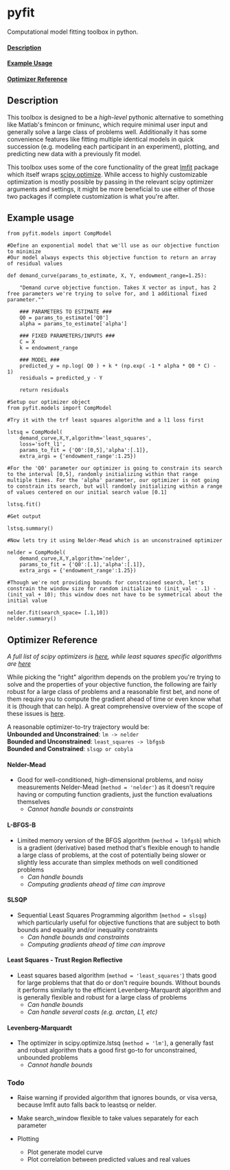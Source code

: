 # pyfit

Computational model fitting toolbox in python.

#### [Description](#about)  
#### [Example Usage](#example-usage)  
#### [Optimizer Reference](#opt-ref)  

## Description <a name="about"></a>  
This toolbox is designed to be a *high-level* pythonic alternative to something like Matlab's fmincon or fminunc, which require minimal user input and generally solve a large class of problems well. Additionally it has some convenience features like fitting multiple identical models in quick succession (e.g. modeling each participant in an experiment), plotting, and predicting new data with a previously fit model.

This toolbox uses some of the core functionality of the great [lmfit](https://github.com/lmfit/lmfit-py) package which itself wraps [scipy.optimize](https://docs.scipy.org/doc/scipy/reference/tutorial/optimize.html.). While access to highly customizable optimization is mostly possible by passing in the relevant scipy optimizer arguments and settings, it might be more beneficial to use either of those two packages if complete customization is what you're after.

## Example usage <a name="example-usage"></a>
```
from pyfit.models import CompModel

#Define an exponential model that we'll use as our objective function to minimize
#Our model always expects this objective function to return an array of residual values

def demand_curve(params_to_estimate, X, Y, endowment_range=1.25):

    "Demand curve objective function. Takes X vector as input, has 2 free parameters we're trying to solve for, and 1 additional fixed parameter.""

    ### PARAMETERS TO ESTIMATE ###
    Q0 = params_to_estimate['Q0']
    alpha = params_to_estimate['alpha']

    ### FIXED PARAMETERS/INPUTS ###
    C = X
    k = endowment_range

    ### MODEL ###
    predicted_y = np.log( Q0 ) + k * (np.exp( -1 * alpha * Q0 * C) - 1)
    residuals = predicted_y - Y

    return residuals

#Setup our optimizer object
from pyfit.models import CompModel

#Try it with the trf least squares algorithm and a l1 loss first

lstsq = CompModel(
    demand_curve,X,Y,algorithm='least_squares',
    loss='soft_l1',
    params_to_fit = {'Q0':[0,5],'alpha':[.1]},
    extra_args = {'endowment_range':1.25})

#For the 'Q0' parameter our optimizer is going to constrain its search to the interval [0,5], randomly initializing within that range multiple times. For the 'alpha' parameter, our optimizer is not going to constrain its search, but will randomly initializing within a range of values centered on our initial search value [0.1]

lstsq.fit()

#Get output

lstsq.summary()

#Now lets try it using Nelder-Mead which is an unconstrained optimizer

nelder = CompModel(
    demand_curve,X,Y,algorithm='nelder',
    params_to_fit = {'Q0':[.1],'alpha':[.1]},
    extra_args = {'endowment_range':1.25})

#Though we're not providing bounds for constrained search, let's constrain the window size for random initialize to (init_val - .1) - (init_val + 10); this window does not have to be symmetrical about the initial value

nelder.fit(search_space= [.1,10])
nelder.summary()
```

## Optimizer Reference <a name="opt-ref"></a>
*A full list of scipy optimizers is [here](https://docs.scipy.org/doc/scipy/reference/generated/scipy.optimize.minimize.html#scipy.optimize.minimize), while least squares specific algorithms are [here](https://docs.scipy.org/doc/scipy/reference/generated/scipy.optimize.least_squares.html)*

While picking the "right" algorithm depends on the problem you're trying to solve and the properties of your objective function, the following are fairly robust for a large class of problems and a reasonable first bet, and none of them require you to compute the gradient ahead of time or even know what it is (though that can help). A great comprehensive overview of the scope of these issues is [here](http://www.scipy-lectures.org/advanced/mathematical_optimization/).

A reasonable optimizer-to-try trajectory would be:  
**Unbounded and Unconstrained**: `lm -> nelder`  
**Bounded and Unconstrained**: `least_squares -> lbfgsb`  
**Bounded and Constrained**: `slsqp or cobyla`  


#### Nelder-Mead
- Good for well-conditioned, high-dimensional problems, and noisy measurements Nelder-Mead (`method = 'nelder'`) as it doesn't require having or computing function gradients, just the function evaluations themselves
    - *Cannot handle bounds or constraints*

#### L-BFGS-B
- Limited memory version of the BFGS algorithm (`method = lbfgsb`) which is a gradient (derivative) based method that's flexible enough to handle a large class of problems, at the cost of potentially being slower or slightly less accurate than simplex methods on well conditioned problems
    - *Can handle bounds*
    - *Computing gradients ahead of time can improve*

#### SLSQP
- Sequential Least Squares Programming algorithm (`method = slsqp`) which particularly useful for objective functions that are subject to both bounds and equality and/or inequality constraints
    - *Can handle bounds and constraints*
    - *Computing gradients ahead of time can improve*

#### Least Squares - Trust Region Reflective
- Least squares based algorithm (`method = 'least_squares'`) thats good for large problems that that do or don't require bounds. Without bounds it performs similarly to the efficient Levenberg-Marquardt algorithm and is generally flexible and robust for a large class of problems
    - *Can handle bounds*
    - *Can handle several costs (e.g. arctan, L1, etc)*

#### Levenberg-Marquardt
- The optimizer in scipy.optimize.lstsq (`method = 'lm'`), a generally fast and robust algorithm thats a good first go-to for unconstrained, unbounded problems
    - *Cannot handle bounds*


### Todo
- Raise warning if provided algorithm that ignores bounds, or visa versa, because lmfit auto falls back to leastsq or nelder.

- Make search_window flexible to take values separately for each parameter
- Plotting
    - Plot generate model curve
    - Plot correlation between predicted values and real values
